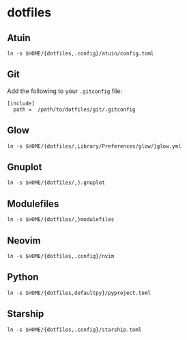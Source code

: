 # dotfiles

## Atuin

```sh:
ln -s $HOME/{dotfiles,.config}/atuin/config.toml
```

## Git

Add the following to your `.gitconfig` file:

```ini:
[include]
  path =  /path/to/dotfiles/git/.gitconfig
```

## Glow
  
```sh:
ln -s $HOME/{dotfiles/,Library/Preferences/glow/}glow.yml
```

## Gnuplot

```sh:
ln -s $HOME/{dotfiles/,}.gnuplot
```

## Modulefiles

```sh:
ln -s $HOME/{dotfiles/,}modulefiles
```

## Neovim

```sh:
ln -s $HOME/{dotfiles,.config}/nvim
```

## Python

```sh:
ln -s $HOME/{dotfiles,defaultpy}/pyproject.toml
```

## Starship
  
```sh:
ln -s $HOME/{dotfiles,.config}/starship.toml
```
